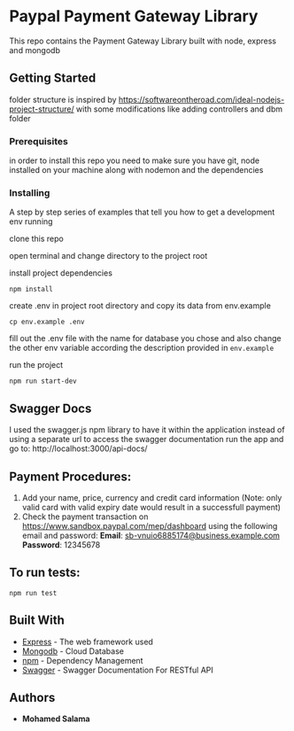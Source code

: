 # Paypal Payment Gateway Library

This repo contains the Payment Gateway Library built with node, express and mongodb

## Getting Started

folder structure is inspired by https://softwareontheroad.com/ideal-nodejs-project-structure/ with some modifications like adding controllers and dbm folder

### Prerequisites

in order to install this repo you need to make sure you have git, node installed on your machine along with nodemon and the dependencies

### Installing

A step by step series of examples that tell you how to get a development env running

clone this repo

open terminal and change directory to the project root

install project dependencies

```
npm install
```

create .env in project root directory and copy its data from env.example

```
cp env.example .env
```

fill out the .env file with the name for database you chose and also change the other env variable according the description provided in `env.example`

run the project

```
npm run start-dev
```

## Swagger Docs

I used the swagger.js npm library to have it within the application instead of using a separate url to access the swagger documentation
run the app and go to: http://localhost:3000/api-docs/

## Payment Procedures:

1. Add your name, price, currency and credit card information (Note: only valid card with valid expiry date would result in a successfull payment)
2. Check the payment transaction on https://www.sandbox.paypal.com/mep/dashboard using the following email and password:
   **Email**: sb-vnuio6885174@business.example.com
   **Password**: 12345678

## To run tests:

`npm run test`

## Built With

- [Express](https://expressjs.com/) - The web framework used
- [Mongodb](https://www.mongodb.com/) - Cloud Database
- [npm](https://www.npmjs.com/) - Dependency Management
- [Swagger](https://swagger.io/docs/) - Swagger Documentation For RESTful API

## Authors

- **Mohamed Salama**

